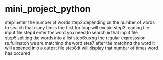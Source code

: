 # mini_project_python

step1:enter the number of words
step2:depending on the number of words to search that many times the first for loop will excute
step3:reading the input file 
step4:enter the word you need to search in that input file
step5:spliting the words into a list
step6:using the regular expresssion re.fullmatch we are matching the word
step7:after the matching the word it will appened into a output file 
step8:it will display that number of times word has occured  
